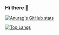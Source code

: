 ### Hi there 👋
[![Anurag's GitHub stats](https://github-readme-stats.vercel.app/api?username=BatuhanYeter&count_private=true&langs_count)](https://github.com/anuraghazra/github-readme-stats)

[![Top Langs](https://github-readme-stats.vercel.app/api/top-langs/?username=BatuhanYeter&exclude_repo=github-readme-stats&layout=compact)](https://github.com/anuraghazra/github-readme-stats)

<!--
**BatuhanYeter/BatuhanYeter** is a ✨ _special_ ✨ repository because its `README.md` (this file) appears on your GitHub profile.

Here are some ideas to get you started:

- 🔭 I’m currently working on ...
- 🌱 I’m currently learning ...
- 👯 I’m looking to collaborate on ...
- 🤔 I’m looking for help with ...
- 💬 Ask me about ...
- 📫 How to reach me: ...
- 😄 Pronouns: ...
- ⚡ Fun fact: ...
-->

